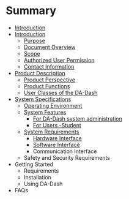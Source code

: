 # Summary

* [Introduction](README.md)
* [Introduction](part1/readme.md)
   * [Purpose](part1/purpose.md)
   * [Document Overview](part1/docover.md)
   * [Scope](part1/scope.md)
   * [Authorized User Permission](part1/authorized_user_permission.md)
   * [Contact Information](part1/contact_information.md)
* [Product Description](part2/product_descripiton.md)
   * [Product Perspective](part2/product_perspective.md)
   * [Product Functions](part2/README.md#tools)
   * [User Classes of the DA-Dash](part2/user_classes_of_the_da-dash.md)
* [System Specifications](part3/systemspecificationsmd.md)
   * [Operating Environment](operating_environment.md)
   * [System Features](part3/systemfeatures.md)
       * [For DA-Dash system administration](for_da-dash_system_administration.md)
       * [For Users -Student](part3/for_users_-student.md)
   * [System Requirements](part3/system_requirements.md)
       * [Hardware Interface](part3/hardware_interface.md)
       * [Software Interface](part3/software_interface.md)
       * Communication Interface
   * Safety and Security Requirements
* Getting Started
   * Requirements
   * Installation
   * Using DA-Dash
* FAQs

